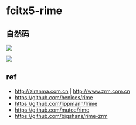 # fcitx5-rime

## 自然码

![](https://du1ab.one/images/2022/ziranma.png)

![](https://du1ab.one/images/2022/ziranma.webp)

## ref

* http://ziranma.com.cn | http://www.zrm.com.cn
* https://github.com/henices/rime
* https://github.com/lippmann/lrime
* https://github.com/mutoe/rime
* https://github.com/bigshans/rime-zrm
